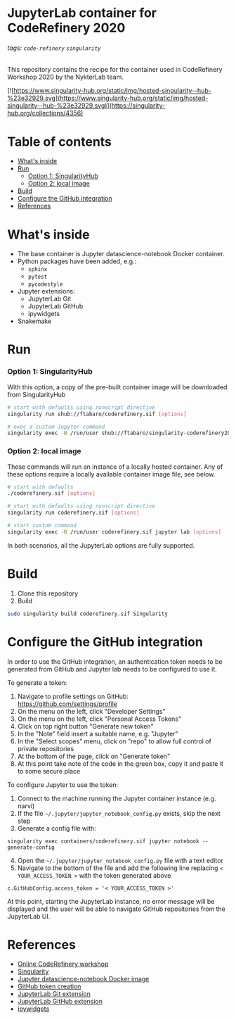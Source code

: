 
# JupyterLab container for CodeRefinery 2020

###### tags: `code-refinery` `singularity`

This repository contains the recipe for the container used in CodeRefinery Workshop 2020 by the NykterLab team.

[![https://www.singularity-hub.org/static/img/hosted-singularity--hub-%23e32929.svg](https://www.singularity-hub.org/static/img/hosted-singularity--hub-%23e32929.svg)](https://singularity-hub.org/collections/4356)

# Table of contents
- [What's inside](#what-s-inside)
- [Run](#run)
    + [Option 1: SingularityHub](#option-1--singularityhub)
    + [Option 2: local image](#option-2--local-image)
- [Build](#build)
- [Configure the GitHub integration](#configure-the-github-integration)
- [References](#references)

# What's inside
- The base container is Jupyter datascience-notebook Docker container. 
- Python packages have been added, e.g.: 
   - `sphinx`
   - `pytest` 
   - `pycodestyle`
- Jupyter extensions:
   - JupyterLab Git
   - JupyterLab GitHub
   - ipywidgets
- Snakemake 
   
# Run

### Option 1: SingularityHub
With this option, a copy of the pre-built container image will be downloaded from SingularityHub
```bash
# start with defaults using runscript directive
singularity run shub://ftabaro/coderefinery.sif [options]

# exec a custom Jupyter command 
singularity exec -B /run/user shub://ftabaro/singularity-coderefinery2020 jupyter lab [options]

```

### Option 2: local image
These commands will run an instance of a locally hosted container. Any of these options require a locally available container image file, see below.
```bash
# start with defaults
./coderefinery.sif [options]

# start with defaults using runscript directive
singularity run coderefinery.sif [options]

# start custom command
singularity exec -B /run/user coderefinery.sif jupyter lab [options]
```

In both scenarios, all the JupyterLab options are fully supported.

# Build
1. Clone this repository
2. Build
```bash
sudo singularity build coderefinery.sif Singularity
```

# Configure the GitHub integration

In order to use the GitHub integration, an authentication token needs to be generated from GitHub and Jupyter lab needs to be configured to use it.

To generate a token:
1. Navigate to profile settings on GitHub: https://github.com/settings/profile
2. On the menu on the left, click "Developer Settings"
3. On the menu on the left, click "Personal Access Tokens"
4. Click on top right button "Generate new token" 
5. In the "Note" field insert a suitable name, e.g. "Jupyter"
6. In the "Select scopes" menu, click on "repo" to allow full control of private repositories
7. At the bottom of the page, click on "Generate token" 
8. At this point take note of the code in the green box, copy it and paste it to some secure place

To configure Jupyter to use the token:
1. Connect to the machine running the Jupyter container instance (e.g. narvi)
2. If the file `~/.jupyter/jupyter_notebook_config.py` exists, skip the next step
3. Generate a config file with:
```
singularity exec containers/coderefinery.sif jupyter notebook --generate-config
```
4. Open the `~/.jupyter/jupyter_notebook_config.py` file with a text editor
5. Navigate to the bottom of the file and add the following line replacing `< YOUR_ACCESS_TOKEN >` with the token generated above
```
c.GitHubConfig.access_token = '< YOUR_ACCESS_TOKEN >'
```


At this point, starting the JupyterLab instance, no error message will be displayed and the user will be able to navigate GitHub repositories from the JupyterLab UI.

# References

- [Online CodeRefinery workshop](https://coderefinery.github.io/2020-05-25-online/)
- [Singularity](https://sylabs.io/guides/3.3/user-guide/quick_start.html)
- [Jupyter datascience-notebook Docker image](https://hub.docker.com/r/jupyter/datascience-notebook)
- [GitHub token creation](https://help.github.com/en/github/authenticating-to-github/creating-a-personal-access-token-for-the-command-line)
- [JupyterLab Git extension](https://github.com/jupyterlab/jupyterlab-git)
- [JupyterLab GitHub extension](https://github.com/jupyterlab/jupyterlab-github)
- [ipywidgets](https://ipywidgets.readthedocs.io/en/latest/)



